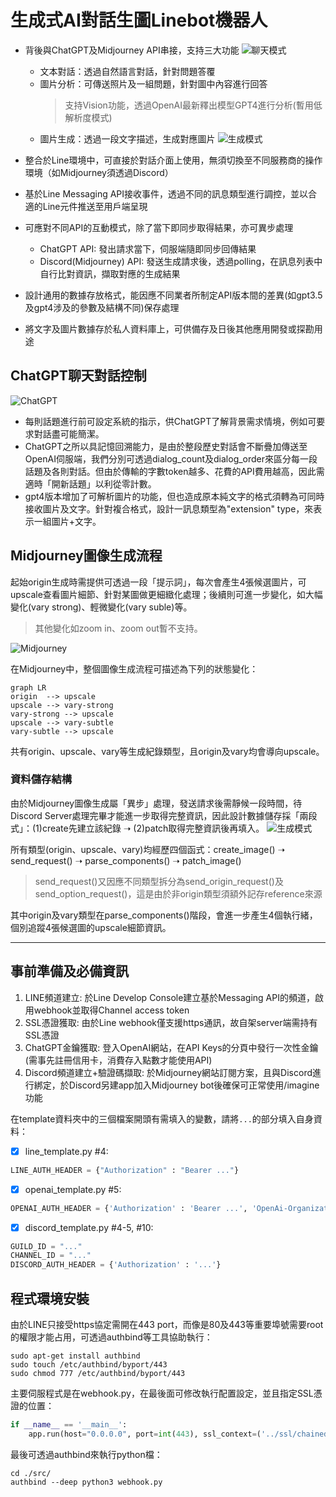 # 生成式AI對話生圖Linebot機器人

- 背後與ChatGPT及Midjourney API串接，支持三大功能
	 ![聊天模式](https://219.69.20.132/static/chat_mode.png)
	- 文本對話：透過自然語言對話，針對問題答覆
	- 圖片分析：可傳送照片及一組問題，針對圖中內容進行回答
		> 支持Vision功能，透過OpenAI最新釋出模型GPT4進行分析(暫用低解析度模式)
	- 圖片生成：透過一段文字描述，生成對應圖片
   	![生成模式](https://219.69.20.132/static/generation_mode.png)

- 整合於Line環境中，可直接於對話介面上使用，無須切換至不同服務商的操作環境（如Midjourney須透過Discord）
- 基於Line Messaging API接收事件，透過不同的訊息類型進行調控，並以合適的Line元件推送至用戶端呈現
- 可應對不同API的互動模式，除了當下即同步取得結果，亦可異步處理
    - ChatGPT API: 發出請求當下，伺服端隨即同步回傳結果
    - Discord(Midjourney) API: 發送生成請求後，透過polling，在訊息列表中自行比對資訊，擷取對應的生成結果
- 設計通用的數據存放格式，能因應不同業者所制定API版本間的差異(如gpt3.5及gpt4涉及的參數及結構不同)保存處理
- 將文字及圖片數據存於私人資料庫上，可供備存及日後其他應用開發或探勘用途


## ChatGPT聊天對話控制
![ChatGPT](https://219.69.20.132/static/chatgpt.png)

- 每則話題進行前可設定系統的指示，供ChatGPT了解背景需求情境，例如可要求對話盡可能簡潔。
- ChatGPT之所以具記憶回溯能力，是由於整段歷史對話會不斷疊加傳送至OpenAI伺服端，我們分別可透過dialog_count及dialog_order來區分每一段話題及各則對話。但由於傳輸的字數token越多、花費的API費用越高，因此需適時「開新話題」以利從零計數。
- gpt4版本增加了可解析圖片的功能，但也造成原本純文字的格式須轉為可同時接收圖片及文字。針對複合格式，設計一訊息類型為"extension" type，來表示一組圖片+文字。


## Midjourney圖像生成流程

起始origin生成時需提供可透過一段「提示詞」，每次會產生4張候選圖片，可upscale查看圖片細節、針對某圖做更細緻化處理；後續則可進一步變化，如大幅變化(vary strong)、輕微變化(vary suble)等。
> 其他變化如zoom in、zoom out暫不支持。


![Midjourney](https://219.69.20.132/static/midjourney.png)


在Midjourney中，整個圖像生成流程可描述為下列的狀態變化：
```mermaid
graph LR
origin  --> upscale
upscale --> vary-strong
vary-strong --> upscale
upscale --> vary-subtle
vary-subtle --> upscale
```
共有origin、upscale、vary等生成紀錄類型，且origin及vary均會導向upscale。


### 資料儲存結構
由於Midjourney圖像生成屬「異步」處理，發送請求後需靜候一段時間，待Discord Server處理完畢才能進一步取得完整資訊，因此設計數據儲存採「兩段式」：(1)create先建立該紀錄 ➝ (2)patch取得完整資訊後再填入。
![生成模式](https://219.69.20.132/static/discord.png)

所有類型(origin、upscale、vary)均經歷四個函式：create_image() ➝ send_request() ➝ parse_components() ➝ patch_image()
> send_request()又因應不同類型拆分為send_origin_request()及send_option_request()，這是由於非origin類型須額外記存reference來源

其中origin及vary類型在parse_components()階段，會進一步產生4個執行緒，個別追蹤4張候選圖的upscale細節資訊。

---

## 事前準備及必備資訊
1. LINE頻道建立: 於Line Develop Console建立基於Messaging API的頻道，啟用webhook並取得Channel access token
2. SSL憑證獲取: 由於Line webhook僅支援https通訊，故自架server端需持有SSL憑證
3. ChatGPT金鑰獲取: 登入OpenAI網站，在API Keys的分頁中發行一次性金鑰(需事先註冊信用卡，消費存入點數才能使用API)
4. Discord頻道建立+驗證碼擷取: 於Midjourney網站訂閱方案，且與Discord進行綁定，於Discord另建app加入Midjourney bot後確保可正常使用/imagine功能

在template資料夾中的三個檔案開頭有需填入的變數，請將`...`的部分填入自身資料：

- [X] line_template.py #4:
```python
LINE_AUTH_HEADER = {"Authorization" : "Bearer ..."}
```

- [X] openai_template.py #5:
```python
OPENAI_AUTH_HEADER = {'Authorization' : 'Bearer ...', 'OpenAi-Organization' : '...'}
```

- [X] discord_template.py #4-5, #10:
```python
GUILD_ID = "..."
CHANNEL_ID = "..."
DISCORD_AUTH_HEADER = {'Authorization' : '...'}
```

## 程式環境安裝

由於LINE只接受https協定需開在443 port，而像是80及443等重要埠號需要root的權限才能占用，可透過authbind等工具協助執行：
```
sudo apt-get install authbind
sudo touch /etc/authbind/byport/443
sudo chmod 777 /etc/authbind/byport/443
```

主要伺服程式是在webhook.py，在最後面可修改執行配置設定，並且指定SSL憑證的位置：
```python
if __name__ == '__main__':
    app.run(host="0.0.0.0", port=int(443), ssl_context=('../ssl/chained.crt', '../ssl/private.key'), debug=True, threaded=True)
```

最後可透過authbind來執行python檔：
```
cd ./src/
authbind --deep python3 webhook.py
```
